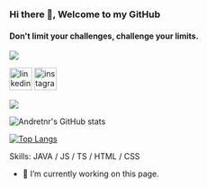 ### Hi there 👋, Welcome to my GitHub
#### Don't limit your challenges, challenge your limits.

![](https://img.shields.io/badge/Social%20Media-Follow%3A-orange)

[<img src='https://cdn-icons-png.flaticon.com/512/3955/3955051.png' alt='linkedin' height='40'>](https://www.linkedin.com/in/andre-nunes-rosa//)  [<img src='https://cdn-icons-png.flaticon.com/512/3955/3955024.png' alt='instagram' height='40'>](https://www.instagram.com/andre_cranio/)  

![](https://steemitimages.com/DQmZCo76MUSeg8WNYUqr9UMGig3kufJWfENY337KfSbpoJC/miau.gif)

![Andretnr's GitHub stats](https://github-readme-stats.vercel.app/api?username=andretnr&show_icons=true&theme=tokyonight)

[![Top Langs](https://github-readme-stats.vercel.app/api/top-langs/?username=andretnr&theme=tokyonight)](https://github.com/andretnr/github-readme-stats)

Skills: JAVA / JS / TS / HTML / CSS

- 🔭 I’m currently working on this page. 




